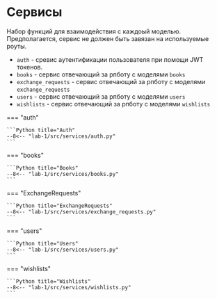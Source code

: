 # Сервисы

Набор функций для взаимодействия с каждоый моделью. Предполагается, сервис не должен быть завязан на используемые роуты.

- `auth` - сревис аутентификации пользователя при помощи JWT токенов.
- `books` - сервис отвечающий за рпботу с моделями `books`
- `exchange_requests` - сервис отвечающий за рпботу с моделями `exchange_requests`
- `users` - сервис отвечающий за рпботу с моделями `users`
- `wishlists` - сервис отвечающий за рпботу с моделями `wishlists`

=== "auth"

    ```Python title="Auth"
    --8<-- "lab-1/src/services/auth.py"
    ```

=== "books"

    ```Python title="Books"
    --8<-- "lab-1/src/services/books.py"
    ```

=== "ExchangeRequests"

    ```Python title="ExchangeRequests"
    --8<-- "lab-1/src/services/exchange_requests.py"
    ```

=== "users"

    ```Python title="Users"
    --8<-- "lab-1/src/services/users.py"
    ```

=== "wishlists"

    ```Python title="Wishlists"
    --8<-- "lab-1/src/services/wishlists.py"
    ```
